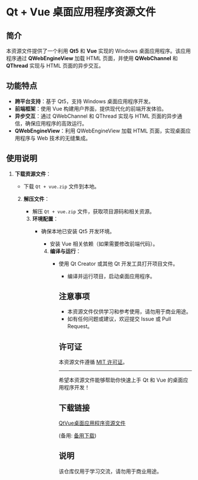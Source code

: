 # Qt + Vue 桌面应用程序资源文件

## 简介

本资源文件提供了一个利用 **Qt5** 和 **Vue** 实现的 Windows 桌面应用程序。该应用程序通过 **QWebEngineView** 加载 HTML 页面，并使用 **QWebChannel** 和 **QThread** 实现与 HTML 页面的异步交互。

## 功能特点

- **跨平台支持**：基于 Qt5，支持 Windows 桌面应用程序开发。
- **前端框架**：使用 Vue 构建用户界面，提供现代化的前端开发体验。
- **异步交互**：通过 QWebChannel 和 QThread 实现与 HTML 页面的异步通信，确保应用程序的高效运行。
- **QWebEngineView**：利用 QWebEngineView 加载 HTML 页面，实现桌面应用程序与 Web 技术的无缝集成。

## 使用说明

1. **下载资源文件**：
   - 下载 `Qt + vue.zip` 文件到本地。

   2. **解压文件**：
      - 解压 `Qt + vue.zip` 文件，获取项目源码和相关资源。

      3. **环境配置**：
         - 确保本地已安装 Qt5 开发环境。
            - 安装 Vue 相关依赖（如果需要修改前端代码）。

            4. **编译与运行**：
               - 使用 Qt Creator 或其他 Qt 开发工具打开项目文件。
                  - 编译并运行项目，启动桌面应用程序。

                  ## 注意事项

                  - 本资源文件仅供学习和参考使用，请勿用于商业用途。
                  - 如有任何问题或建议，欢迎提交 Issue 或 Pull Request。

                  ## 许可证

                  本资源文件遵循 [MIT 许可证](LICENSE)。

                  ---

                  希望本资源文件能够帮助你快速上手 Qt 和 Vue 的桌面应用程序开发！

                  ## 下载链接
                  [QtVue桌面应用程序资源文件](https://pan.quark.cn/s/8b53fe86d14e) 

                  (备用: [备用下载](https://pan.baidu.com/s/1xf2ZlfnsgMEWlaoP2OPdGw?pwd=vdlj))

                  ## 说明

                  该仓库仅用于学习交流，请勿用于商业用途。
